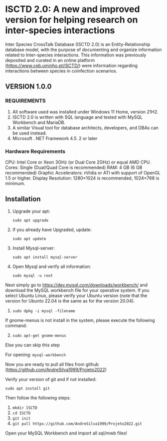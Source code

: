 # ISCTD 2.0: A new and improved version for helping research on inter-species interactions

Inter Species CrossTalk Database (ISCTD 2.0) is an Entity-Relationship database model, with the purpose of documenting and organize information related to Inter-species interactions. This information was previously deposited and curated in an online platform (https://www.ceb.uminho.pt/ISCTD/) were information regarding interactions between species in coinfection scenarios.

## VERSION 1.0.0

### REQUIREMENTS

1. All software used was installed under Windows 11 Home, version 21H2.
2. ISCTD 2.0 is written with SQL language and tested with MySQL Workbench and MariaDB. 
3. A similar Visual tool for database architects, developers, and DBAs can be used instead.
4. Microsoft . NET Framework 4.5. 2 or later

### Hardware Requirements

CPU: Intel Core or Xeon 3GHz (or Dual Core 2GHz) or equal AMD CPU.
Cores: Single (Dual/Quad Core is recommended)
RAM: 4 GB (6 GB recommended)
Graphic Accelerators: nVidia or ATI with support of OpenGL 1.5 or higher.
Display Resolution: 1280×1024 is recommended, 1024×768 is minimum.

## Installation

1. Upgrade your apt:

    `sudo apt upgrade`

2. If you already have Upgraded, update:
   
    `sudo apt update`

3. Install Mysql-server:
   
    `sudo apt install mysql-server`

4. Open Mysql and verify all information:
   
    `sudo mysql -u root`

Next simply go to https://dev.mysql.com/downloads/workbench/ and download the MySQL workbench file for your operative system.
If you select Ubuntu Linux, please verify your Ubuntu version (note that the version for Ubunto 22.04 is the same as for the version 20.04).

1. `sudo dpkg -i mysql -filename`

If gnome-menus is not install in the system, please execute the following command:

2. `sudo apt-get gnome-menus`

Else you can skip this step

For opening: `mysql-workbench`

Now you are ready to pull all files from github (https://github.com/AndreSilva1999/Projeto2022)

Verify your version of git and if not installed:

`sudo apt install git`

Then follow the following steps:

1. `mkdir ISCTD`
2. `cd ISCTD`
3. `git init`
4. `git pull https://github.com/AndreSilva1999/Projeto2022.git`

Open your MySQL Workbench and import all sql/mwb files!
